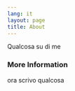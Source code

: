 ```yaml
---
lang: it
layout: page
title: About
---
```


Qualcosa su di me

### More Information

ora scrivo qualcosa
